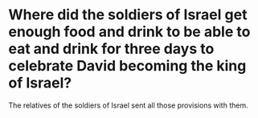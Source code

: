 # Where did the soldiers of Israel get enough food and drink to be able to eat and drink for three days to celebrate David becoming the king of Israel?

The relatives of the soldiers of Israel sent all those provisions with them.
